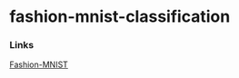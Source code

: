 # fashion-mnist-classification

### Links
[Fashion-MNIST](https://github.com/zalandoresearch/fashion-mnist)
